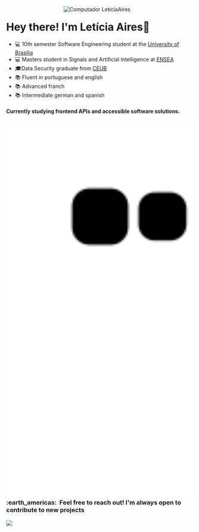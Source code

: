 <img src="https://user-images.githubusercontent.com/72623771/211886316-b79d876e-0745-4dfa-a51d-ab21899bcb4a.png" min-width="350px" max-width="350px" width="350px" align="right" alt="Computador LeticiaAires">

# Hey there! I'm Letícia Aires📍




- 💻 10th semester Software Engineering student at the <a href="http://www.unb.br">University of Brasilia</a>
- 💻 Masters student in Signals and Artificial Intelligence at <a href="https://www.ensea.fr/fr">ENSEA</a>
- 🎓Data Security graduate from <a href="https://www.uniceub.br/">CEUB</a> 
- 📚 Fluent in portuguese and english
- 📚 Advanced franch
- 📚 Intermediate german and spanish

#### Currently studying frontend APIs and accessible software solutions.

  
<div>
  
 <img src="https://github.com/LeticiaAires/LeticiaAires/blob/output/github-contribution-grid-snake.svg" min-width="900px" max-width="900px" width="900px" align="left" alt="Computador LeticiaAires">
  
  <h3> :earth_americas: &nbsp;Feel free to reach out! I'm always open to contribute to new projects </h3> 
  <a href = "mailto:leticia.assuncao.aires@gmail.com"><img src="https://img.shields.io/badge/-Gmail-%23333?style=for-the-badge&logo=gmail&logoColor=purple" target="_blank"></a>

